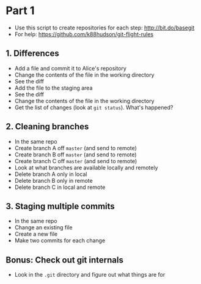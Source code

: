 # Part 1

* Use this script to create repositories for each step: http://bit.do/basegit
* For help: https://github.com/k88hudson/git-flight-rules

## 1. Differences

* Add a file and commit it to Alice's repository
* Change the contents of the file in the working directory
* See the diff
* Add the file to the staging area
* See the diff
* Change the contents of the file in the working directory
* Get the list of changes (look at `git status`). What's happened?

## 2. Cleaning branches

* In the same repo
* Create branch A off `master` (and send to remote)
* Create branch B off `master` (and send to remote)
* Create branch C off `master` (and send to remote)
* Look at what branches are available locally and remotely
* Delete branch A only in local
* Delete branch B only in remote
* Delete branch C in local and remote

## 3. Staging multiple commits

* In the same repo
* Change an existing file
* Create a new file
* Make two commits for each change

## Bonus: Check out git internals

* Look in the `.git` directory and figure out what things are for